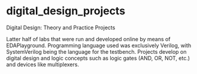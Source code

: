 # digital_design_projects
Digital Design: Theory and Practice Projects

Latter half of labs that were run and developed online by means of EDAPlayground. Programming language used was exclusively Verilog, with SystemVerilog being the language for the testbench. Projects develop on digital design and logic concepts such as logic gates (AND, OR, NOT, etc.) and devices like multiplexers.

